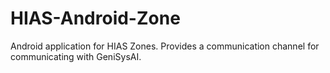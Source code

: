 # HIAS-Android-Zone
Android application for HIAS Zones. Provides a communication channel for communicating with GeniSysAI.
